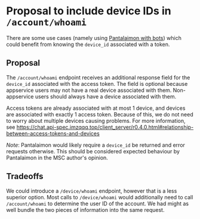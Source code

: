 # Proposal to include device IDs in `/account/whoami`

There are some use cases (namely using
[Pantalaimon with bots](https://github.com/matrix-org/pantalaimon/issues/14))
which could benefit from knowing the `device_id` associated with a token.


## Proposal

The `/account/whoami` endpoint receives an additional response field for the `device_id`
associated with the access token. The field is optional because appservice users may not
have a real device associated with them. Non-appservice users should always have a device
associated with them.

Access tokens are already associated with at most 1 device, and devices are associated with
exactly 1 access token. Because of this, we do not need to worry about multiple devices
causing problems. For more information, see
https://chat.api-spec.imzqqq.top/client_server/r0.4.0.html#relationship-between-access-tokens-and-devices

*Note*: Pantalaimon would likely require a `device_id` be returned and error requests
otherwise. This should be considered expected behaviour by Pantalaimon in the MSC author's
opinion.


## Tradeoffs

We could introduce a `/device/whoami` endpoint, however that is a less superior option. Most
calls to `/device/whoami` would additionally need to call `/account/whoami` to determine the
user ID of the account. We had might as well bundle the two pieces of information into the
same request.
